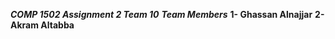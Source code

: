 ***COMP 1502 Assignment 2 Team 10***
***Team Members***
**1- Ghassan Alnajjar**
**2- Akram Altabba**

